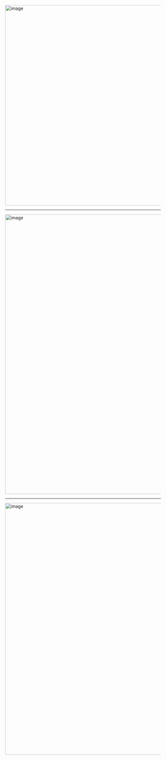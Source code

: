 
<img width="647" alt="image" src="https://github.com/user-attachments/assets/acc7d37c-099c-4f90-bf7f-d4d82052a72d" />


---

<img width="903" alt="image" src="https://github.com/user-attachments/assets/e8b01169-032c-405a-83dd-3df3a19a239c" />


---

<img width="813" alt="image" src="https://github.com/user-attachments/assets/58c12d7b-c095-4d02-9958-38c1e4def4b6" />
